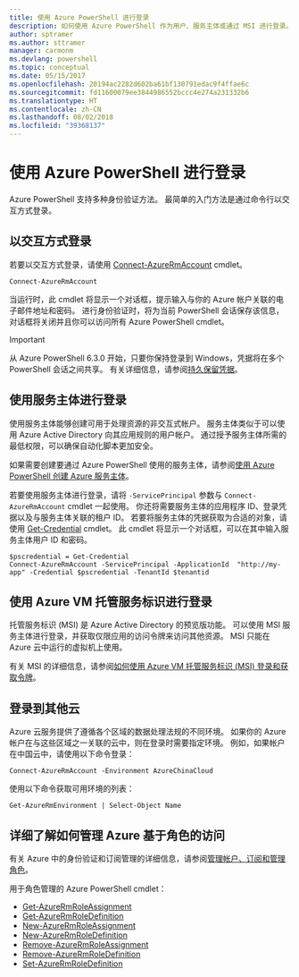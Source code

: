 ```yaml
---
title: 使用 Azure PowerShell 进行登录
description: 如何使用 Azure PowerShell 作为用户、服务主体或通过 MSI 进行登录。
author: sptramer
ms.author: sttramer
manager: carmonm
ms.devlang: powershell
ms.topic: conceptual
ms.date: 05/15/2017
ms.openlocfilehash: 20194ac2282d602ba61bf130791edac9f4ffae6c
ms.sourcegitcommit: fd11600079ee3844986552bccc4e274a231332b6
ms.translationtype: HT
ms.contentlocale: zh-CN
ms.lasthandoff: 08/02/2018
ms.locfileid: "39368137"
---
```

# <a name="sign-in-with-azure-powershell"></a>使用 Azure PowerShell 进行登录

Azure PowerShell 支持多种身份验证方法。 最简单的入门方法是通过命令行以交互方式登录。

## <a name="sign-in-interactively"></a>以交互方式登录

若要以交互方式登录，请使用 [Connect-AzureRmAccount](/powershell/module/azurerm.profile/connect-azurermaccount) cmdlet。

```azurepowershell
Connect-AzureRmAccount
```

当运行时，此 cmdlet 将显示一个对话框，提示输入与你的 Azure 帐户关联的电子邮件地址和密码。 进行身份验证时，将为当前 PowerShell 会话保存该信息，对话框将关闭并且你可以访问所有 Azure PowerShell cmdlet。

> [!IMPORTANT]
> 从 Azure PowerShell 6.3.0 开始，只要你保持登录到 Windows，凭据将在多个 PowerShell 会话之间共享。 有关详细信息，请参阅[持久保留凭据](context-persistence.md)。

## <a name="sign-in-with-a-service-principal"></a>使用服务主体进行登录

使用服务主体能够创建可用于处理资源的非交互式帐户。 服务主体类似于可以使用 Azure Active Directory 向其应用规则的用户帐户。 通过授予服务主体所需的最低权限，可以确保自动化脚本更加安全。

如果需要创建要通过 Azure PowerShell 使用的服务主体，请参阅[使用 Azure PowerShell 创建 Azure 服务主体](create-azure-service-principal-azureps.md)。

若要使用服务主体进行登录，请将 `-ServicePrincipal` 参数与 `Connect-AzureRmAccount` cmdlet 一起使用。 你还将需要服务主体的应用程序 ID、登录凭据以及与服务主体关联的租户 ID。 若要将服务主体的凭据获取为合适的对象，请使用 [Get-Credential](/powershell/module/microsoft.powershell.security/get-credential) cmdlet。 此 cmdlet 将显示一个对话框，可以在其中输入服务主体用户 ID 和密码。

```azurepowershell-interactive
$pscredential = Get-Credential
Connect-AzureRmAccount -ServicePrincipal -ApplicationId  "http://my-app" -Credential $pscredential -TenantId $tenantid
```

## <a name="sign-in-using-an-azure-vm-managed-service-identity"></a>使用 Azure VM 托管服务标识进行登录

托管服务标识 (MSI) 是 Azure Active Directory 的预览版功能。 可以使用 MSI 服务主体进行登录，并获取仅限应用的访问令牌来访问其他资源。 MSI 只能在 Azure 云中运行的虚拟机上使用。

有关 MSI 的详细信息，请参阅[如何使用 Azure VM 托管服务标识 (MSI) 登录和获取令牌](/azure/active-directory/msi-how-to-get-access-token-using-msi)。

## <a name="sign-in-to-another-cloud"></a>登录到其他云

Azure 云服务提供了遵循各个区域的数据处理法规的不同环境。 如果你的 Azure 帐户在与这些区域之一关联的云中，则在登录时需要指定环境。 例如，如果帐户在中国云中，请使用以下命令登录：

```azurepowershell-interactive
Connect-AzureRmAccount -Environment AzureChinaCloud
```

使用以下命令获取可用环境的列表：

```azurepowershell-interactive
Get-AzureRmEnvironment | Select-Object Name
```

## <a name="learn-more-about-managing-azure-role-based-access"></a>详细了解如何管理 Azure 基于角色的访问

有关 Azure 中的身份验证和订阅管理的详细信息，请参阅[管理帐户、订阅和管理角色](/azure/active-directory/role-based-access-control-configure)。

用于角色管理的 Azure PowerShell cmdlet：

* [Get-AzureRmRoleAssignment](/powershell/module/AzureRM.Resources/Get-AzureRmRoleAssignment)
* [Get-AzureRmRoleDefinition](/powershell/module/AzureRM.Resources/Get-AzureRmRoleDefinition)
* [New-AzureRmRoleAssignment](/powershell/module/AzureRM.Resources/New-AzureRmRoleAssignment)
* [New-AzureRmRoleDefinition](/powershell/module/AzureRM.Resources/New-AzureRmRoleDefinition)
* [Remove-AzureRmRoleAssignment](/powershell/module/AzureRM.Resources/Remove-AzureRmRoleAssignment)
* [Remove-AzureRmRoleDefinition](/powershell/module/AzureRM.Resources/Remove-AzureRmRoleDefinition)
* [Set-AzureRmRoleDefinition](/powershell/moduel/AzureRM.Resources/Set-AzureRmRoleDefinition)

